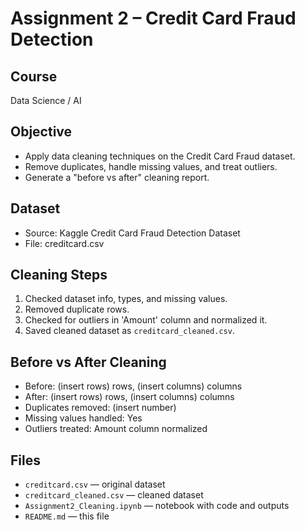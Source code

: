 # Assignment 2 – Credit Card Fraud Detection

## Course
Data Science / AI

## Objective
- Apply data cleaning techniques on the Credit Card Fraud dataset.
- Remove duplicates, handle missing values, and treat outliers.
- Generate a "before vs after" cleaning report.

## Dataset
- Source: Kaggle Credit Card Fraud Detection Dataset
- File: creditcard.csv

## Cleaning Steps
1. Checked dataset info, types, and missing values.
2. Removed duplicate rows.
3. Checked for outliers in 'Amount' column and normalized it.
4. Saved cleaned dataset as `creditcard_cleaned.csv`.

## Before vs After Cleaning
- Before: (insert rows) rows, (insert columns) columns
- After: (insert rows) rows, (insert columns) columns
- Duplicates removed: (insert number)
- Missing values handled: Yes
- Outliers treated: Amount column normalized

## Files
- `creditcard.csv` — original dataset
- `creditcard_cleaned.csv` — cleaned dataset
- `Assignment2_Cleaning.ipynb` — notebook with code and outputs
- `README.md` — this file